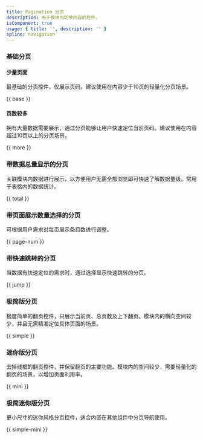 ```yaml
---
title: Pagination 分页
description: 用于模块内切换内容的控件。
isComponent: true
usage: { title: '', description: '' }
spline: navigation
---
```


### 基础分页

#### 少量页面
最基础的分页控件，仅展示页码。建议使用在内容少于10页的轻量化分页场景。

{{ base }}

#### 页数较多
拥有大量数据需要展示，通过分页能够让用户快速定位当前页码。建议使用在内容超过10页以上的分页场景。

{{ more }}

### 带数据总量显示的分页
关联模块内数据进行展示，以方便用户无需全部浏览即可快速了解数据量级。常用于表格内的数据统计。

{{ total }}

### 带页面展示数量选择的分页
可根据用户需求对每页展示条目数进行调整。

{{ page-num }}

### 带快速跳转的分页
当数据有快速定位的需求时，通过选择显示快速跳转的分页。

{{ jump }}

### 极简版分页
极度简单的翻页控件，只展示当前页、总页数及上下翻页。模块内的横向空间较少，并且无需精准定位具体页面的场景。

{{ simple }}

### 迷你版分页
去掉线框的翻页控件，并保留翻页的主要功能。模块内的空间较少，需要轻量化的翻页的场景，以增加页面利用率。

{{ mini }}

### 极简迷你版分页
更小尺寸的迷你风格分页控件，适合内嵌在其他组件中分页导航使用。

{{ simple-mini }}
